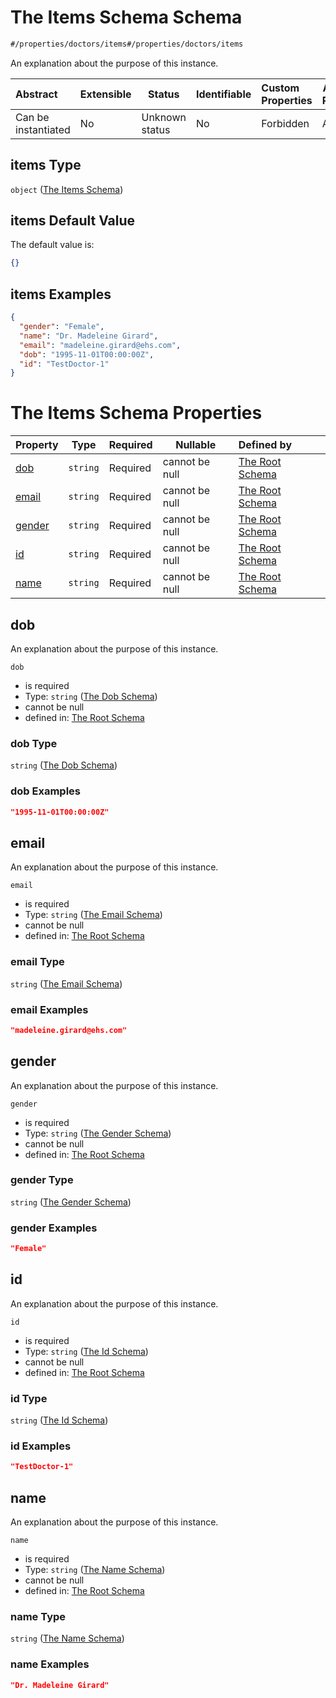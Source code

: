 # The Items Schema Schema

```txt
#/properties/doctors/items#/properties/doctors/items
```

An explanation about the purpose of this instance.


| Abstract            | Extensible | Status         | Identifiable | Custom Properties | Additional Properties | Access Restrictions | Defined In                                                                        |
| :------------------ | ---------- | -------------- | ------------ | :---------------- | --------------------- | ------------------- | --------------------------------------------------------------------------------- |
| Can be instantiated | No         | Unknown status | No           | Forbidden         | Allowed               | none                | [firebase_final.schema.json\*](firebase_final.schema.json "open original schema") |

## items Type

`object` ([The Items Schema](firebase_final-properties-the-doctors-schema-the-items-schema.md))

## items Default Value

The default value is:

```json
{}
```

## items Examples

```json
{
  "gender": "Female",
  "name": "Dr. Madeleine Girard",
  "email": "madeleine.girard@ehs.com",
  "dob": "1995-11-01T00:00:00Z",
  "id": "TestDoctor-1"
}
```

# The Items Schema Properties

| Property          | Type     | Required | Nullable       | Defined by                                                                                                                                                                                                   |
| :---------------- | -------- | -------- | -------------- | :----------------------------------------------------------------------------------------------------------------------------------------------------------------------------------------------------------- |
| [dob](#dob)       | `string` | Required | cannot be null | [The Root Schema](firebase_final-properties-the-doctors-schema-the-items-schema-properties-the-dob-schema.md "\#/properties/doctors/items/properties/dob#/properties/doctors/items/properties/dob")          |
| [email](#email)   | `string` | Required | cannot be null | [The Root Schema](firebase_final-properties-the-doctors-schema-the-items-schema-properties-the-email-schema.md "\#/properties/doctors/items/properties/email#/properties/doctors/items/properties/email")    |
| [gender](#gender) | `string` | Required | cannot be null | [The Root Schema](firebase_final-properties-the-doctors-schema-the-items-schema-properties-the-gender-schema.md "\#/properties/doctors/items/properties/gender#/properties/doctors/items/properties/gender") |
| [id](#id)         | `string` | Required | cannot be null | [The Root Schema](firebase_final-properties-the-doctors-schema-the-items-schema-properties-the-id-schema.md "\#/properties/doctors/items/properties/id#/properties/doctors/items/properties/id")             |
| [name](#name)     | `string` | Required | cannot be null | [The Root Schema](firebase_final-properties-the-doctors-schema-the-items-schema-properties-the-name-schema.md "\#/properties/doctors/items/properties/name#/properties/doctors/items/properties/name")       |

## dob

An explanation about the purpose of this instance.


`dob`

-   is required
-   Type: `string` ([The Dob Schema](firebase_final-properties-the-doctors-schema-the-items-schema-properties-the-dob-schema.md))
-   cannot be null
-   defined in: [The Root Schema](firebase_final-properties-the-doctors-schema-the-items-schema-properties-the-dob-schema.md "\#/properties/doctors/items/properties/dob#/properties/doctors/items/properties/dob")

### dob Type

`string` ([The Dob Schema](firebase_final-properties-the-doctors-schema-the-items-schema-properties-the-dob-schema.md))

### dob Examples

```json
"1995-11-01T00:00:00Z"
```

## email

An explanation about the purpose of this instance.


`email`

-   is required
-   Type: `string` ([The Email Schema](firebase_final-properties-the-doctors-schema-the-items-schema-properties-the-email-schema.md))
-   cannot be null
-   defined in: [The Root Schema](firebase_final-properties-the-doctors-schema-the-items-schema-properties-the-email-schema.md "\#/properties/doctors/items/properties/email#/properties/doctors/items/properties/email")

### email Type

`string` ([The Email Schema](firebase_final-properties-the-doctors-schema-the-items-schema-properties-the-email-schema.md))

### email Examples

```json
"madeleine.girard@ehs.com"
```

## gender

An explanation about the purpose of this instance.


`gender`

-   is required
-   Type: `string` ([The Gender Schema](firebase_final-properties-the-doctors-schema-the-items-schema-properties-the-gender-schema.md))
-   cannot be null
-   defined in: [The Root Schema](firebase_final-properties-the-doctors-schema-the-items-schema-properties-the-gender-schema.md "\#/properties/doctors/items/properties/gender#/properties/doctors/items/properties/gender")

### gender Type

`string` ([The Gender Schema](firebase_final-properties-the-doctors-schema-the-items-schema-properties-the-gender-schema.md))

### gender Examples

```json
"Female"
```

## id

An explanation about the purpose of this instance.


`id`

-   is required
-   Type: `string` ([The Id Schema](firebase_final-properties-the-doctors-schema-the-items-schema-properties-the-id-schema.md))
-   cannot be null
-   defined in: [The Root Schema](firebase_final-properties-the-doctors-schema-the-items-schema-properties-the-id-schema.md "\#/properties/doctors/items/properties/id#/properties/doctors/items/properties/id")

### id Type

`string` ([The Id Schema](firebase_final-properties-the-doctors-schema-the-items-schema-properties-the-id-schema.md))

### id Examples

```json
"TestDoctor-1"
```

## name

An explanation about the purpose of this instance.


`name`

-   is required
-   Type: `string` ([The Name Schema](firebase_final-properties-the-doctors-schema-the-items-schema-properties-the-name-schema.md))
-   cannot be null
-   defined in: [The Root Schema](firebase_final-properties-the-doctors-schema-the-items-schema-properties-the-name-schema.md "\#/properties/doctors/items/properties/name#/properties/doctors/items/properties/name")

### name Type

`string` ([The Name Schema](firebase_final-properties-the-doctors-schema-the-items-schema-properties-the-name-schema.md))

### name Examples

```json
"Dr. Madeleine Girard"
```
